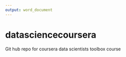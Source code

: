 ```yaml
---
output: word_document
---
```

datasciencecoursera
===================

Git hub repo for coursera data scientists toolbox course
